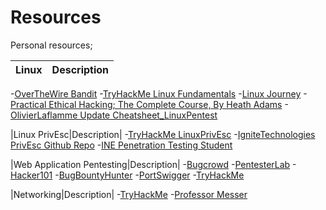 # Resources
Personal resources;

|Linux|Description|
|-----|-----------|
-[OverTheWire Bandit](https://overthewire.org/wargames/bandit/)
-[TryHackMe Linux Fundamentals](https://tryhackme.com/module/linux-fundamentals)
-[Linux Journey](https://linuxjourney.com/)
-[Practical Ethical Hacking; The Complete Course, By Heath Adams](https://www.udemy.com/course/practical-ethical-hacking/learn/lecture/17084870#content)
-[OlivierLaflamme Update Cheatsheet_LinuxPentest](https://github.com/OlivierLaflamme/Cheatsheet-God/blob/master/Cheatsheet_LinuxPentest.txt)

|Linux PrivEsc|Description|
-[TryHackMe LinuxPrivEsc](https://tryhackme.com/room/linuxprivesc)
-[IgniteTechnologies PrivEsc Github Repo](https://github.com/Ignitetechnologies/Privilege-Escalation)
-[INE Penetration Testing Student](https://my.ine.com/CyberSecurity/learning-paths/a223968e-3a74-45ed-884d-2d16760b8bbd/penetration-testing-student)

|Web Application Pentesting|Description|
-[Bugcrowd](https://www.bugcrowd.com/hackers/bugcrowd-university/)
-[PentesterLab](https://pentesterlab.com/exercises?dir=desc&only=free&sort=published_at)
-[Hacker101](https://www.hacker101.com/start-here)
-[BugBountyHunter](https://www.bugbountyhunter.com/)
-[PortSwigger](https://portswigger.net/web-security)
-[TryHackMe](https://tryhackme.com/module/web-hacking-1)

|Networking|Description|
-[TryHackMe](https://tryhackme.com/module/intro-to-networking)
-[Professor Messer](https://www.professormesser.com/network-plus/n10-007/n10-007-training-course/)

